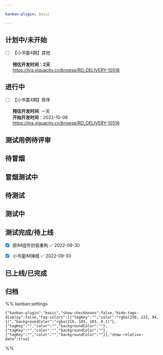 ```yaml
---

kanban-plugin: basic

---
```


## 计划中/未开始

- [ ] 【小书童4期】其他<br><br>**预估开发时间：2天**<br>https://jira.xiguacity.cn/browse/RD_DELIVERY-10518


## 进行中

- [ ] 【小书童4期】排序<br><br>**预估开发时间**: 一天 <br>**开始开发时间**：2022-10-08<br>https://jira.xiguacity.cn/browse/RD_DELIVERY-10516


## 测试用例待评审



## 待冒烟



## 冒烟测试中



## 待测试



## 测试中



## 测试完成/待上线

- [x] 原IM组件封装重构 ✅ 2022-09-30
- [x] 小书童IM弹框 ✅ 2022-09-30


## 已上线/已完成



## 归档





%% kanban:settings
```
{"kanban-plugin":"basic","show-checkboxes":false,"hide-tags-display":false,"tag-colors":[{"tagKey":"","color":"rgba(230, 133, 94, 1)","backgroundColor":"rgba(219, 103, 103, 0.1)"},{"tagKey":"","color":"","backgroundColor":""},{"tagKey":"","color":"","backgroundColor":""},{"tagKey":"","color":"","backgroundColor":""}],"show-relative-date":true}
```
%%